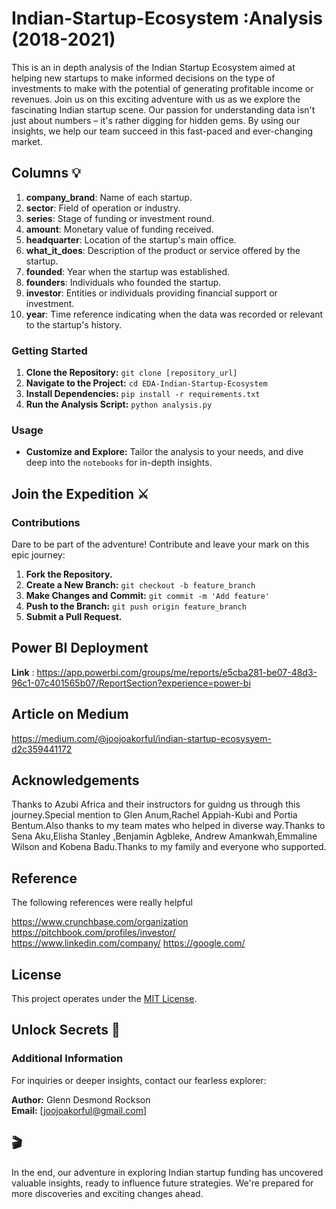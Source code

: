 # Indian-Startup-Ecosystem :Analysis (2018-2021)
This is an in depth analysis of the Indian Startup Ecosystem aimed at helping new startups to make informed decisions on the type of investments to make with the potential of generating profitable income or revenues.
Join us on this exciting adventure with us as we explore the fascinating Indian startup scene. Our passion for understanding data isn't just about numbers – it's rather digging for hidden gems. By using our insights, we help our team succeed in this fast-paced and ever-changing market.

## Columns 💡

1. **company_brand**: Name of each startup.
2. **sector**: Field of operation or industry.
3. **series**: Stage of funding or investment round.
4. **amount**: Monetary value of funding received.
5. **headquarter**: Location of the startup's main office.
6. **what_it_does**: Description of the product or service offered by the startup.
7. **founded**: Year when the startup was established.
8. **founders**: Individuals who founded the startup.
9. **investor**: Entities or individuals providing financial support or investment.
10. **year**: Time reference indicating when the data was recorded or relevant to the startup's history.


### Getting Started

1. **Clone the Repository:** `git clone [repository_url]`
2. **Navigate to the Project:** `cd EDA-Indian-Startup-Ecosystem`
3. **Install Dependencies:** `pip install -r requirements.txt`
4. **Run the Analysis Script:** `python analysis.py`

### Usage

- **Customize and Explore:** Tailor the analysis to your needs, and dive deep into the `notebooks` for in-depth insights.

## Join the Expedition ⚔️

### Contributions

Dare to be part of the adventure! Contribute and leave your mark on this epic journey:

1. **Fork the Repository.**
2. **Create a New Branch:** `git checkout -b feature_branch`
3. **Make Changes and Commit:** `git commit -m 'Add feature'`
4. **Push to the Branch:** `git push origin feature_branch`
5. **Submit a Pull Request.**

## Power BI Deployment
**Link** : https://app.powerbi.com/groups/me/reports/e5cba281-be07-48d3-96c1-07c401565b07/ReportSection?experience=power-bi

## Article on Medium
https://medium.com/@joojoakorful/indian-startup-ecosysyem-d2c359441172


##  Acknowledgements
Thanks to Azubi Africa and their instructors for guidng us through this journey.Special mention to Glen Anum,Rachel Appiah-Kubi and Portia Bentum.Also thanks to my team mates who helped in diverse way.Thanks to Sena Aku,Elisha Stanley ,Benjamin Agbleke, Andrew Amankwah,Emmaline Wilson and Kobena Badu.Thanks to my family and everyone who supported.

## Reference
The following references were really helpful

https://www.crunchbase.com/organization
https://pitchbook.com/profiles/investor/
https://www.linkedin.com/company/
https://google.com/

## License
This project operates under the [MIT License](LICENSE.md).

## Unlock Secrets 🧐

### Additional Information

For inquiries or deeper insights, contact our fearless explorer:

**Author:** Glenn Desmond Rockson  
**Email:** [joojoakorful@gmail.com]

## 🎬

In the end, our adventure in exploring Indian startup funding has uncovered valuable insights, ready to influence future strategies. We're prepared for more discoveries and exciting changes ahead.
